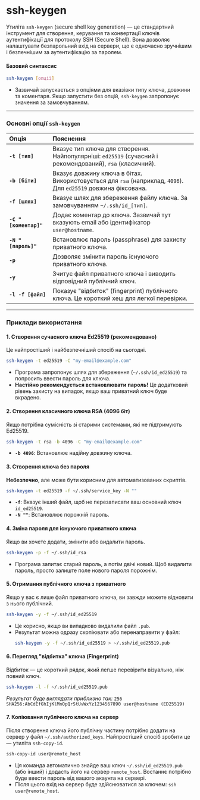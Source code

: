 # ssh-keygen

Утиліта `ssh-keygen` (secure shell key generation) — це стандартний інструмент для створення, керування та конвертації ключів аутентифікації для протоколу SSH (Secure Shell). Вона дозволяє налаштувати безпарольний вхід на сервери, що є одночасно зручнішим і безпечнішим за аутентифікацію за паролем.

#### **Базовий синтаксис**

```bash
ssh-keygen [опції]
```

*   Зазвичай запускається з опціями для вказівки типу ключа, довжини та коментаря. Якщо запустити без опцій, `ssh-keygen` запропонує значення за замовчуванням.

---

### **Основні опції `ssh-keygen`**

| Опція | Пояснення |
| :--- | :--- |
| **`-t [тип]`** | Вказує тип ключа для створення. Найпопулярніші: `ed25519` (сучасний і рекомендований), `rsa` (класичний). |
| **`-b [біти]`** | Вказує довжину ключа в бітах. Використовується для `rsa` (наприклад, `4096`). Для `ed25519` довжина фіксована. |
| **`-f [шлях]`** | Вказує шлях для збереження файлу ключа. За замовчуванням `~/.ssh/id_[тип]`. |
| **`-C "[коментар]"`** | Додає коментар до ключа. Зазвичай тут вказують email або ідентифікатор `user@hostname`. |
| **`-N "[пароль]"`** | Встановлює пароль (passphrase) для захисту приватного ключа. |
| **`-p`** | Дозволяє змінити пароль існуючого приватного ключа. |
| **`-y`** | Зчитує файл приватного ключа і виводить відповідний публічний ключ. |
| **`-l -f [файл]`** | Показує "відбиток" (fingerprint) публічного ключа. Це короткий хеш для легкої перевірки. |

---
### **Приклади використання**

#### 1. Створення сучасного ключа Ed25519 (рекомендовано)
Це найпростіший і найбезпечніший спосіб на сьогодні.

```bash
ssh-keygen -t ed25519 -C "my-email@example.com"
```
*   Програма запропонує шлях для збереження (`~/.ssh/id_ed25519`) та попросить ввести пароль для ключа.
*   **Настійно рекомендується встановлювати пароль!** Це додатковий рівень захисту на випадок, якщо ваш приватний ключ буде вкрадено.

#### 2. Створення класичного ключа RSA (4096 біт)
Якщо потрібна сумісність зі старими системами, які не підтримують Ed25519.

```bash
ssh-keygen -t rsa -b 4096 -C "my-email@example.com"
```
*   **`-b 4096`**: Встановлює надійну довжину ключа.

#### 3. Створення ключа без пароля
**Небезпечно**, але може бути корисним для автоматизованих скриптів.

```bash
ssh-keygen -t ed25519 -f ~/.ssh/service_key -N ""
```
*   **`-f`**: Вказує інший файл, щоб не перезаписати ваш основний ключ `id_ed25519`.
*   **`-N ""`**: Встановлює порожній пароль.

#### 4. Зміна пароля для існуючого приватного ключа
Якщо ви хочете додати, змінити або видалити пароль.

```bash
ssh-keygen -p -f ~/.ssh/id_rsa
```
*   Програма запитає старий пароль, а потім двічі новий. Щоб видалити пароль, просто залиште поле нового пароля порожнім.

#### 5. Отримання публічного ключа з приватного
Якщо у вас є лише файл приватного ключа, ви завжди можете відновити з нього публічний.

```bash
ssh-keygen -y -f ~/.ssh/id_ed25519
```
*   Це корисно, якщо ви випадково видалили файл `.pub`.
*   Результат можна одразу скопіювати або перенаправити у файл:
    ```bash
    ssh-keygen -y -f ~/.ssh/id_ed25519 > ~/.ssh/id_ed25519.pub
    ```

#### 6. Перегляд "відбитка" ключа (Fingerprint)
Відбиток — це короткий рядок, який легше перевірити візуально, ніж повний ключ.

```bash
ssh-keygen -l -f ~/.ssh/id_ed25519.pub
```
*Результат буде виглядати приблизно так:*
`256 SHA256:AbCdEfGhIjKlMnOpQrStUvWxYz1234567890 user@hostname (ED25519)`

#### 7. Копіювання публічного ключа на сервер
Після створення ключа його публічну частину потрібно додати на сервер у файл `~/.ssh/authorized_keys`. Найпростіший спосіб зробити це — утиліта `ssh-copy-id`.

```bash
ssh-copy-id user@remote_host
```
*   Ця команда автоматично знайде ваш ключ `~/.ssh/id_ed25519.pub` (або інший) і додасть його на сервер `remote_host`. Востаннє потрібно буде ввести пароль від вашого акаунта на сервері.
*   Після цього вхід на сервер буде здійснюватися за ключем: `ssh user@remote_host`.